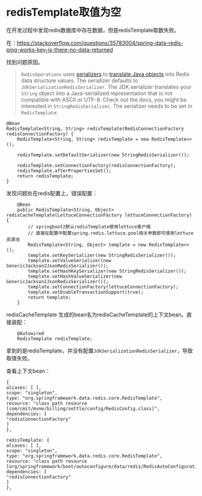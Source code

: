 # redisTemplate取值为空

在开发过程中发现redis数据库中存在数据，但是redisTemplate取数失败。

在：https://stackoverflow.com/questions/35783004/spring-data-redis-ping-works-key-is-there-no-data-returned

找到问题原因。

> `RedisOperations` uses [serializers](http://docs.spring.io/spring-data/redis/docs/current/reference/html/#redis:serializer) to [translate Java objects](http://docs.spring.io/spring-data/redis/docs/current/reference/html/#redis:template) into Redis data structure values. The serializer defaults to `JdkSerializationRedisSerializer`. The JDK serializer translates your `String` object into a Java-serialized representation that is not compatible with ASCII or UTF-8. Check out the docs, you might be interested in `StringRedisSerializer`. The serializer needs to be set in `RedisTemplate`:

```
@Bean
RedisTemplate<String, String> redisTemplate(RedisConnectionFactory redisConnectionFactory) {
    RedisTemplate<String, String> redisTemplate = new RedisTemplate<>();

    redisTemplate.setDefaultSerializer(new StringRedisSerializer());

    redisTemplate.setConnectionFactory(redisConnectionFactory);
    redisTemplate.afterPropertiesSet();
    return redisTemplate;
}
```

发现问题处在redis配置上，错误配置：

```
    @Bean
    public RedisTemplate<String, Object> redisCacheTemplate(LettuceConnectionFactory lettuceConnectionFactory) {
        // springboot2默认redisTemplate使用lettuce客户端
        // 直接在配置中配置spring.redis.lettuce.pool相关参数即可使用lettuce资源池
        RedisTemplate<String, Object> template = new RedisTemplate<>();
        template.setKeySerializer(new StringRedisSerializer());
        template.setValueSerializer(new GenericJackson2JsonRedisSerializer());
        template.setHashKeySerializer(new StringRedisSerializer());
        template.setHashValueSerializer(new GenericJackson2JsonRedisSerializer());
        template.setConnectionFactory(lettuceConnectionFactory);
        template.setEnableTransactionSupport(true);
        return template;
    }
```

redisCacheTemplate 生成的bean名为redisCacheTemplate的上下文bean。直接装配：

```
    @Autowired
    RedisTemplate redisTemplate;
```

拿到的是redisTemplate，并没有配置`JdkSerializationRedisSerializer`，导致取值失败。

查看上下文bean：

```
{
aliases: [ ],
scope: "singleton",
type: "org.springframework.data.redis.core.RedisTemplate",
resource: "class path resource [com/cmit/mvne/billing/settle/config/RedisConfig.class]",
dependencies: [
"redisConnectionFactory"
]
},

redisTemplate: {
aliases: [ ],
scope: "singleton",
type: "org.springframework.data.redis.core.RedisTemplate",
resource: "class path resource [org/springframework/boot/autoconfigure/data/redis/RedisAutoConfiguration.class]",
dependencies: [
"redisConnectionFactory"
]
},
```


